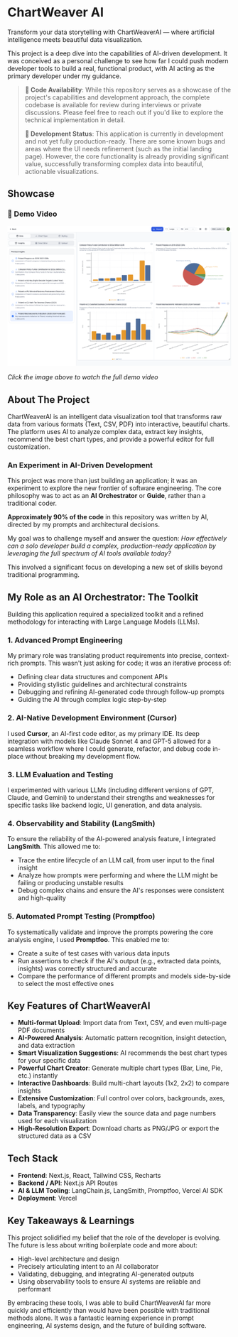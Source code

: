 # ChartWeaver AI

Transform your data storytelling with ChartWeaverAI — where artificial intelligence meets beautiful data visualization.

This project is a deep dive into the capabilities of AI-driven development. It was conceived as a personal challenge to see how far I could push modern developer tools to build a real, functional product, with AI acting as the primary developer under my guidance.

> **💼 Code Availability**: While this repository serves as a showcase of the project's capabilities and development approach, the complete codebase is available for review during interviews or private discussions. Please feel free to reach out if you'd like to explore the technical implementation in detail.
>
> **🚧 Development Status**: This application is currently in development and not yet fully production-ready. There are some known bugs and areas where the UI needs refinement (such as the initial landing page). However, the core functionality is already providing significant value, successfully transforming complex data into beautiful, actionable visualizations.

## Showcase

### 🎥 Demo Video
[![ChartWeaver AI Demo](chart-weaver-preview.png)](https://www.youtube.com/watch?v=WrqVTQCNEec)

*Click the image above to watch the full demo video*

## About The Project

ChartWeaverAI is an intelligent data visualization tool that transforms raw data from various formats (Text, CSV, PDF) into interactive, beautiful charts. The platform uses AI to analyze complex data, extract key insights, recommend the best chart types, and provide a powerful editor for full customization.

### An Experiment in AI-Driven Development

This project was more than just building an application; it was an experiment to explore the new frontier of software engineering. The core philosophy was to act as an **AI Orchestrator** or **Guide**, rather than a traditional coder.

**Approximately 90% of the code** in this repository was written by AI, directed by my prompts and architectural decisions.

My goal was to challenge myself and answer the question: *How effectively can a solo developer build a complex, production-ready application by leveraging the full spectrum of AI tools available today?*

This involved a significant focus on developing a new set of skills beyond traditional programming.

## My Role as an AI Orchestrator: The Toolkit

Building this application required a specialized toolkit and a refined methodology for interacting with Large Language Models (LLMs).

### 1. Advanced Prompt Engineering

My primary role was translating product requirements into precise, context-rich prompts. This wasn't just asking for code; it was an iterative process of:

- Defining clear data structures and component APIs
- Providing stylistic guidelines and architectural constraints
- Debugging and refining AI-generated code through follow-up prompts
- Guiding the AI through complex logic step-by-step

### 2. AI-Native Development Environment (Cursor)

I used **Cursor**, an AI-first code editor, as my primary IDE. Its deep integration with models like Claude Sonnet 4 and GPT-5 allowed for a seamless workflow where I could generate, refactor, and debug code in-place without breaking my development flow.

### 3. LLM Evaluation and Testing

I experimented with various LLMs (including different versions of GPT, Claude, and Gemini) to understand their strengths and weaknesses for specific tasks like backend logic, UI generation, and data analysis.

### 4. Observability and Stability (LangSmith)

To ensure the reliability of the AI-powered analysis feature, I integrated **LangSmith**. This allowed me to:

- Trace the entire lifecycle of an LLM call, from user input to the final insight
- Analyze how prompts were performing and where the LLM might be failing or producing unstable results
- Debug complex chains and ensure the AI's responses were consistent and high-quality

### 5. Automated Prompt Testing (Promptfoo)

To systematically validate and improve the prompts powering the core analysis engine, I used **Promptfoo**. This enabled me to:

- Create a suite of test cases with various data inputs
- Run assertions to check if the AI's output (e.g., extracted data points, insights) was correctly structured and accurate
- Compare the performance of different prompts and models side-by-side to select the most effective ones

## Key Features of ChartWeaverAI

- **Multi-format Upload**: Import data from Text, CSV, and even multi-page PDF documents
- **AI-Powered Analysis**: Automatic pattern recognition, insight detection, and data extraction
- **Smart Visualization Suggestions**: AI recommends the best chart types for your specific data
- **Powerful Chart Creator**: Generate multiple chart types (Bar, Line, Pie, etc.) instantly
- **Interactive Dashboards**: Build multi-chart layouts (1x2, 2x2) to compare insights
- **Extensive Customization**: Full control over colors, backgrounds, axes, labels, and typography
- **Data Transparency**: Easily view the source data and page numbers used for each visualization
- **High-Resolution Export**: Download charts as PNG/JPG or export the structured data as a CSV

## Tech Stack

- **Frontend**: Next.js, React, Tailwind CSS, Recharts
- **Backend / API**: Next.js API Routes
- **AI & LLM Tooling**: LangChain.js, LangSmith, Promptfoo, Vercel AI SDK
- **Deployment**: Vercel

## Key Takeaways & Learnings

This project solidified my belief that the role of the developer is evolving. The future is less about writing boilerplate code and more about:

- High-level architecture and design
- Precisely articulating intent to an AI collaborator
- Validating, debugging, and integrating AI-generated outputs
- Using observability tools to ensure AI systems are reliable and performant

By embracing these tools, I was able to build ChartWeaverAI far more quickly and efficiently than would have been possible with traditional methods alone. It was a fantastic learning experience in prompt engineering, AI systems design, and the future of building software.

